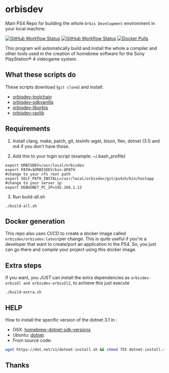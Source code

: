 # orbisdev
Main PS4 Repo for building the whole `Orbis Development` environment in your local machine.

[![GitHub Workflow Status](https://img.shields.io/github/workflow/status/orbisdev/orbisdev/CI?label=CI&logo=github&style=for-the-badge)](https://github.com/orbisdev/orbisdev/actions?query=workflow%3ACI)
[![GitHub Workflow Status](https://img.shields.io/github/workflow/status/orbisdev/orbisdev/CI-Docker?label=CI-Docker&logo=github&style=for-the-badge)](https://github.com/orbisdev/orbisdev/actions?query=workflow%3ACI-Docker)
[![Docker Pulls](https://img.shields.io/docker/pulls/orbisdev/orbisdev?style=for-the-badge)](https://hub.docker.com/r/orbisdev/orbisdev/tags)

This program will automatically build and install the whole a compiler and other tools used in the creation of homebrew software for the Sony PlayStation® 4 videogame system.

## What these scripts do

These scripts download (`git clone`) and install: 
- [orbisdev-toolchain](https://github.com/orbisdev/orbisdev-toolchain "orbisdev-toolchain") 
- [orbisdev-sdkvanilla](https://github.com/orbisdev/orbisdev-sdkvanilla "orbisdev-sdkvanilla") 
- [orbisdev-liborbis](https://github.com/orbisdev/orbisdev-liborbis "orbisdev-liborbis") 
- [orbisdev-raylib](https://github.com/orbisdev/orbisdev-raylib "orbisdev-raylib") 

## Requirements

1. Install clang, make, patch, git, texinfo wget, bison, flex, dotnet (3.1) and m4 if you don't have those.

2. Add this to your login script (example: ~/.bash_profile)  
```
export ORBISDEV=/usr/local/orbisdev
export PATH=$ORBISDEV/bin:$PATH
#change to your nfs root path
export SELF_PATH_INSTALL=/usr/local/orbisdev/git/ps4sh/bin/hostapp
#change to your server ip 
export DEBUGNET_PC_IP=192.168.1.12
```

3. Run build-all.sh  
```
./build-all.sh
```

## Docker generation
This repo also uses CI/CD to create a docker image called `orbisdev/orbisdev:latest`per change. This is quite useful if you're a developer that want to create/port an application to the PS4. So, you just can go there and compile your project using this docker image.

## Extra steps
If you want, you *JUST* can install the extra dependencies as `orbisdev-orbisGl and orbisdev-orbisGl2`, to achieve this just execute

```
./build-extra.sh
```

## HELP
How to install the specific version of the dotnet 3.1 in : 
- OSX: [homebrew-dotnet-sdk-versions](https://github.com/isen-ng/homebrew-dotnet-sdk-versions "homebrew-dotnet-sdk-versions")
- Ubuntu: [dotnet](https://docs.microsoft.com/es-es/dotnet/core/install/linux-ubuntu "dotnet")
- From source code: 
```bash
wget https://dot.net/v1/dotnet-install.sh && chmod 755 dotnet-install.sh && ./dotnet-install.sh -c Current --install-dir ~/cli
```
## Thanks
